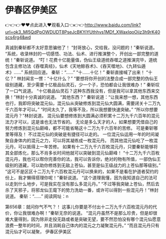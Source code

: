 # 伊春区伊美区

👉👉👉♥♥点此进入♥观看入口👈👉👉http://www.baidu.com/link?url=ok3_Ml5QdPpOWDUDT8PseJcBKYiYUthhvs1MDf_XWaxIqoOiiz3h9rK40scs4rg4&wd


真诚到秦斩都不太好意思骗他了！
    “封哥放心，交给我，没问题的！”秦斩说道。
    “系统，收录林封的一切感悟、功法、仙术、进行推演整个，开创出一部完整的道统！”秦斩说道。
    “叮！花费十亿能量值，伪仙王级道统吞噬之道推演完毕，道统包含主修功法《吞噬真经》，仙术《天地鲸吞术》、《吞天噬地》、《九转仙遁术》……”
    系统回应道。
    秦斩：“……”
    “十……十亿！”
    秦斩直接喊了出来！
    “十亿？”
    林封闻言一愣：“十亿什么？”
    “要想将你开创的法整合成一部完整的伪仙王级别道藏，至少需要十亿极品仙灵石，少一个子，恐怕都会让我很难办！”
    秦斩叹了一口气说道。
    “十亿极品仙灵石？这种东西我没有，但是我可以拿其他东西来交换！”林封十分真诚的说道。
    “其他东西？”
    秦斩说道：“让我来想一想，其他东西也行，我即将突破混元仙，混元仙从突破修炼到混元仙大圆满，需要闭关十二万九千六百年才可以。”
    “时间太久了，我等不及，所以我想要快速突破。”
    “所以你想要混元丹？”林封说道。
    混元仙要想修炼到大圆满必须积累十二万九千六百年的混元法力才可以，这是谁也无法节省的。
    无论是多么天才的人，如果想要凭借自己的努力修炼到混元仙巅峰，都不可能省略这十二万九千六百年的苦修。
    可是秦斩哪里等得及！
    不过混元仙的突破是有捷径可以走的。
    一位混元仙运用一年的时间凝聚自身体内的混元之力，可以将其凝练成一枚混元丹。
    而其他混元仙吃了一枚混元丹，可以抵得上一年苦修。
    如果有十二万九千六百枚混元丹，只要秦斩能够将其全部炼化，那么不肖多长时间他就可以突破到混元仙巅峰！
    “十二万九千六百枚混元丹，我也可以帮你完善你的法，我可以告诉你，绝对的物有所值，一部伪仙王级别的道藏，可以助你修炼到无敌上苍仙，甚至是仙王级战力的上苍仙那等级别。”
    “这可不是区区十二万九千六百枚混元丹可以换来的，如果不是看在护道者契约的份上，我才懒得搭理你呢！”秦斩说道。
    “这个道理我懂，因为我知道自己的法可以走到什么地步，可是我实在没有那么多混元丹。”
    “不过等我突破上苍仙，然后去杀了天邪子，将邪龙仙王麾下的势力洗劫一番，或许可以得到一些混元丹！”林封说道。
    秦斩：“……”
    阅读网址：n

第656章：就问你气不气？！
    这事儿你要是不付出十二万九千六百枚混元丹的代价，你让我很难办啊！”秦斩无奈的说道。
    “混元丹虽然不是那么珍贵，但是却很难大量得到，因为除非走投无路或者是突破无望，要不然恐怕没有哪个混元仙愿意浪费一整年的时间，并且消耗自己体内的混元之力凝聚混元丹。”
    “而且混元丹只有混元仙才可以凝聚，
伊春区伊美区
